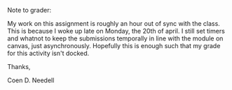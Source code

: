 Note to grader:

My work on this assignment is roughly an hour out of sync with the class. This is because I woke up late on Monday, the 20th of april. I still set timers and whatnot to keep the submissions temporally in line with the module on canvas, just asynchronously. Hopefully this is enough such that my grade for this activity isn't docked.

Thanks,

Coen D. Needell